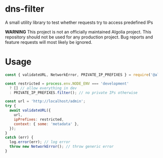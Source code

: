 # dns-filter
A small utility library to test whether requests try to access predefined IPs

**WARNING**
This project is not an officially maintained Algolia project.
This repository should not be used for any production project.
Bug reports and feature requests will most likely be ignored.

# Usage

```js
const { validateURL, NetworkError, PRIVATE_IP_PREFIXES } = require('@algolia/dns-filter');

const restricted = process.env.NODE_ENV === 'development'
  ? [] // allow everything in dev
  : PRIVATE_IP_PREFIXES.filter(); // no private IPs otherwise

const url = 'http://localhost/admin';
try {
  await validateURL({
    url,
    ipPrefixes: restricted,
    context: { some: 'metadata' },
  });
}
catch (err) {
  log.error(err); // log error
  throw new NetworkError(); // throw generic error
}
```
